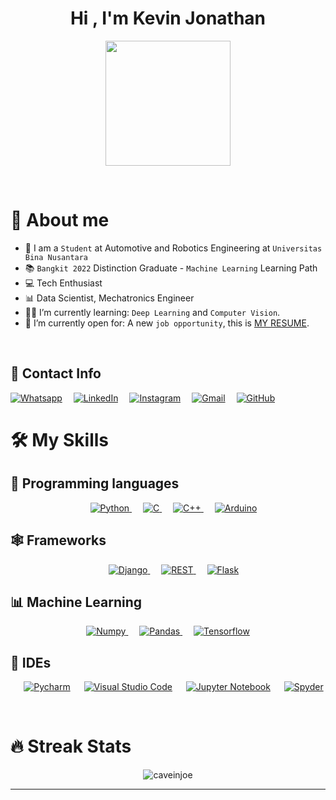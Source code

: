 <h1 align="center">Hi , I'm Kevin Jonathan </h1>
<p align="center">
  <img src="https://media1.giphy.com/media/OpBA2nKQog7LENz8Of/giphy.gif?cid=ecf05e47zc2blgo8nrf230h829z7cmtfk5qva50osmlly0i5&ep=v1_gifs_search&rid=giphy.gif&ct=g" width="200">
</p>

<br>

# 🙌 About me
- :school: I am a `Student` at Automotive and Robotics Engineering at `Universitas Bina Nusantara`
- :books: `Bangkit 2022` Distinction Graduate - `Machine Learning` Learning Path
- :computer: Tech Enthusiast
- :bar_chart: Data Scientist, Mechatronics Engineer
- :student: I’m currently learning: `Deep Learning` and `Computer Vision`.
- :thinking: I’m currently open for: A new `job opportunity`, this is [MY RESUME]().

<br>

## 📱 Contact Info
<p align="left">
	<a href="https://wa.me/6281315902725"><img src="https://img.shields.io/badge/whatsapp-25D366?style=flat-square&logo=whatsapp&logoColor=white" alt="Whatsapp"/></a>&emsp;
	<a href="https://www.linkedin.com/in/kevin-jn/"><img src="https://img.shields.io/badge/linkedin-0A66C2?style=flat-square&logo=linkedin&logoColor=white" alt="LinkedIn"/></a>&emsp;
	<a href="https://www.instagram.com/kevin_jonathan13/"><img src="https://img.shields.io/badge/instagram-d62976?style=flat-square&logo=instagram&logoColor=white" alt="Instagram"/></a>&emsp;
  <a href="mailto:kevinjonathan1031@gmail.com"><img img src="https://img.shields.io/badge/gmail-c71610?style=flat-square&logo=gmail&logoColor=white" alt="Gmail"/></a>&emsp;
	<a href="https://github.com/caveinjoe"><img src="https://img.shields.io/badge/github-4078c0?style=flat-square&logo=github&logoColor=white" alt="GitHub"/></a>

# 🛠️ My Skills

## 🐍 Programming languages
<p align="center"> 
  &emsp;
  <a href="https://www.python.org" target="_blank">
    <img alt="Python" src="https://img.shields.io/badge/Python%20-%2314354C.svg?style=for-the-badge&logo=python&logoColor=ffdd54">
  </a>
  &emsp; 
  <a href="https://www.cprogramming.com/" target="_blank"> 
    <img alt="C" src="https://img.shields.io/badge/C%20-%232370ED.svg?style=for-the-badge&logo=c&logoColor=white">
  </a> 
  &emsp;
  <a href="https://www.w3schools.com/cpp/" target="_blank"> 
    <img alt="C++" src="https://img.shields.io/badge/C++%20-%2300599C.svg?style=for-the-badge&logo=c%2B%2B&logoColor=white">
  </a> 
  &emsp;
  <a href="" target="_blank">
    <img alt="Arduino" src="https://img.shields.io/badge/-Arduino-00979D?style=for-the-badge&logo=Arduino&logoColor=white">
  </a>

</p>

## 🕸️ Frameworks
<p align="center"> 
  &emsp;
  <a href="" target="_blank">
    <img alt="Django" src="https://img.shields.io/badge/Django%20-%2314354C.svg?style=for-the-badge&logo=Django&logoColor=ffdd54">
  </a>
  &emsp; 
  <a href="" target="_blank"> 
    <img alt="REST" src="https://img.shields.io/badge/REST%20-%232370ED.svg?style=for-the-badge&logo=django&logoColor=white">
  </a> 
  &emsp;
  <a href="" target="_blank"> 
    <img alt="Flask" src="https://img.shields.io/badge/Flask%20-%2300599C.svg?style=for-the-badge&logo=Flask&logoColor=white">
  </a> 

</p>

## 📊 Machine Learning
<p align="center"> 
      
  <a href="" target="_blank">
    <img alt="Numpy" src="https://img.shields.io/badge/numpy-%23013243.svg?style=for-the-badge&logo=numpy&logoColor=white">
  </a>
  &emsp; 
  <a href="" target="_blank"> 
   <img alt="Pandas" src="https://img.shields.io/badge/pandas-%23150458.svg?style=for-the-badge&logo=pandas&logoColor=white">
  </a>
  &emsp;
   <a href="" target="_blank">
    <img alt="Tensorflow" src="https://img.shields.io/badge/TensorFlow-%23FF6F00.svg?style=for-the-badge&logo=TensorFlow&logoColor=white">
  </a>
  
</p>

 ## 🚀 IDEs
 
<p align="center">
  &emsp;
  <a href="#"><img alt="Pycharm" src="https://img.shields.io/badge/Pycharm-green?style=for-the-badge&logo=Pycharm&logoColor=white"></a>
  &emsp;
    <a href="#"><img alt="Visual Studio Code" src="https://img.shields.io/badge/Visual%20Studio%20Code-0078d7.svg?style=for-the-badge&logo=visual-studio-code&logoColor=white"></a>
  &emsp;
    <a href="#"><img alt="Jupyter Notebook" src="https://img.shields.io/badge/jupyter-%23FA0F00.svg?style=for-the-badge&logo=jupyter&logoColor=white" /></a>
  &emsp;
    <a href="#"><img alt="Spyder" src="https://img.shields.io/badge/Spyder-838485?style=for-the-badge&logo=spyder%20ide&logoColor=maroon" /></a>
</p>

<br/>

# 🔥 Streak Stats
<p align="center"><img src="https://github-readme-streak-stats.herokuapp.com/?user=caveinjoe&theme=algolia" alt="caveinjoe" /></p>

----
